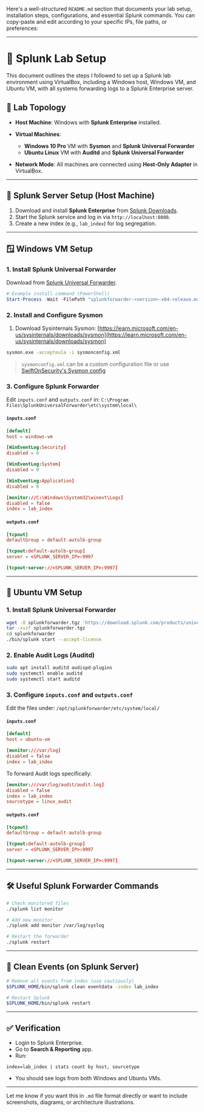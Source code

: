 Here's a well-structured `README.md` section that documents your lab setup, installation steps, configurations, and essential Splunk commands. You can copy-paste and edit according to your specific IPs, file paths, or preferences:

---

# 🧪 Splunk Lab Setup

This document outlines the steps I followed to set up a Splunk lab environment using VirtualBox, including a Windows host, Windows VM, and Ubuntu VM, with all systems forwarding logs to a Splunk Enterprise server.

## 🔧 Lab Topology

* **Host Machine**: Windows with **Splunk Enterprise** installed.
* **Virtual Machines**:

  * **Windows 10 Pro** VM with **Sysmon** and **Splunk Universal Forwarder**
  * **Ubuntu Linux** VM with **Auditd** and **Splunk Universal Forwarder**
* **Network Mode**: All machines are connected using **Host-Only Adapter** in VirtualBox.

---

## 🧱 Splunk Server Setup (Host Machine)

1. Download and install **Splunk Enterprise** from [Splunk Downloads](https://www.splunk.com/en_us/download.html).
2. Start the Splunk service and log in via `http://localhost:8000`.
3. Create a new index (e.g., `lab_index`) for log segregation.

---

## 🪟 Windows VM Setup

### 1. Install Splunk Universal Forwarder

Download from [Splunk Universal Forwarder](https://www.splunk.com/en_us/download/universal-forwarder.html).

```powershell
# Example install command (PowerShell)
Start-Process -Wait -FilePath "splunkforwarder-<version>-x64-release.msi"
```

### 2. Install and Configure Sysmon

1. Download Sysinternals Sysmon: [https://learn.microsoft.com/en-us/sysinternals/downloads/sysmon](https://learn.microsoft.com/en-us/sysinternals/downloads/sysmon)

```cmd
sysmon.exe -accepteula -i sysmonconfig.xml
```

> `sysmonconfig.xml` can be a custom configuration file or use [SwiftOnSecurity's Sysmon config](https://github.com/SwiftOnSecurity/sysmon-config)

### 3. Configure Splunk Forwarder

Edit `inputs.conf` and `outputs.conf` in:
`C:\Program Files\SplunkUniversalForwarder\etc\system\local\`

#### `inputs.conf`

```conf
[default]
host = windows-vm

[WinEventLog:Security]
disabled = 0

[WinEventLog:System]
disabled = 0

[WinEventLog:Application]
disabled = 0

[monitor://C:\Windows\System32\winevt\Logs]
disabled = false
index = lab_index
```

#### `outputs.conf`

```conf
[tcpout]
defaultGroup = default-autolb-group

[tcpout:default-autolb-group]
server = <SPLUNK_SERVER_IP>:9997

[tcpout-server://<SPLUNK_SERVER_IP>:9997]
```

---

## 🐧 Ubuntu VM Setup

### 1. Install Splunk Universal Forwarder

```bash
wget -O splunkforwarder.tgz 'https://download.splunk.com/products/universalforwarder/releases/X.X.X/linux/splunkforwarder-X.X.X-Linux-x86_64.tgz'
tar -xvzf splunkforwarder.tgz
cd splunkforwarder
./bin/splunk start --accept-license
```

### 2. Enable Audit Logs (Auditd)

```bash
sudo apt install auditd audispd-plugins
sudo systemctl enable auditd
sudo systemctl start auditd
```

### 3. Configure `inputs.conf` and `outputs.conf`

Edit the files under:
`/opt/splunkforwarder/etc/system/local/`

#### `inputs.conf`

```conf
[default]
host = ubuntu-vm

[monitor:///var/log]
disabled = false
index = lab_index
```

To forward Audit logs specifically:

```conf
[monitor:///var/log/audit/audit.log]
disabled = false
index = lab_index
sourcetype = linux_audit
```

#### `outputs.conf`

```conf
[tcpout]
defaultGroup = default-autolb-group

[tcpout:default-autolb-group]
server = <SPLUNK_SERVER_IP>:9997

[tcpout-server://<SPLUNK_SERVER_IP>:9997]
```

---

## 🛠 Useful Splunk Forwarder Commands

```bash
# Check monitored files
./splunk list monitor

# Add new monitor
./splunk add monitor /var/log/syslog

# Restart the forwarder
./splunk restart
```

---

## 🧼 Clean Events (on Splunk Server)

```bash
# Remove all events from index (use cautiously)
$SPLUNK_HOME/bin/splunk clean eventdata -index lab_index

# Restart Splunk
$SPLUNK_HOME/bin/splunk restart
```

---

## ✅ Verification

* Login to Splunk Enterprise.
* Go to **Search & Reporting** app.
* Run:

```spl
index=lab_index | stats count by host, sourcetype
```

* You should see logs from both Windows and Ubuntu VMs.

---

Let me know if you want this in `.md` file format directly or want to include screenshots, diagrams, or architecture illustrations.
